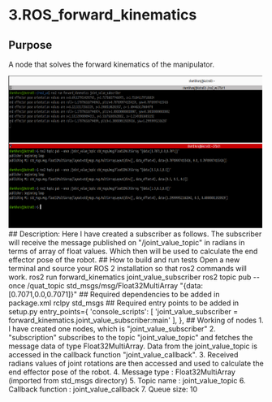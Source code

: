 # 3.ROS_forward_kinematics

## Purpose
A node that solves the forward kinematics of the manipulator.

<img src="results.png" alt="Logo" width="500" height="300">
## Description:
Here I have created a subscriber as follows.
The subscriber will receive the message published on "/joint_value_topic" in radians in
terms of array of float values. Which then will be used to calculate the end effector pose
of the robot.
## How to build and run tests
Open a new terminal and source your ROS 2 installation so that ros2 commands will
work.
ros2 run forward_kinematics joint_value_subscriber
ros2 topic pub --once /quat_topic std_msgs/msg/Float32MultiArray
"{data:[0.7071,0.0,0.7071]}"
## Required dependencies to be added in package.xml
<exec_depend>rclpy</exec_depend>
<exec_depend>std_msgs</exec_depend>
## Required entry points to be added in setup.py
entry_points={
'console_scripts': [
'joint_value_subscriber = forward_kinematics.joint_value_subscriber:main'
],
},
## Working of nodes
1. I have created one nodes, which is "joint_value_subscriber"
2. "subscription" subscribes to the topic "joint_value_topic" and fetches the
message data of type Float32MultiArray. Data from the joint_value_topic is
accessed in the callback function "joint_value_callback".
3. Received radians values of joint rotations are then accessed and used to
calculate the end effector pose of the robot.
4. Message type : Float32MultiArray (imported from std_msgs directory)
5. Topic name : joint_value_topic
6. Callback function : joint_value_callback
7. Queue size: 10

